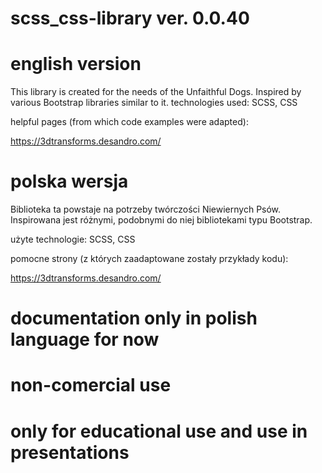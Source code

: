 # scss_css-library ver. 0.0.40

# english version
 This library is created for the needs of the Unfaithful Dogs. Inspired by various Bootstrap libraries similar to it.
 technologies used:
 SCSS, CSS
 
 
helpful pages (from which code examples were adapted):
 
 https://3dtransforms.desandro.com/

# polska wersja
 Biblioteka ta powstaje na potrzeby twórczości Niewiernych Psów. Inspirowana jest różnymi, podobnymi do niej bibliotekami typu Bootstrap.
 
 użyte technologie:
 SCSS, CSS
 
 pomocne strony (z których zaadaptowane zostały przykłady kodu):
 
 https://3dtransforms.desandro.com/

# documentation only in polish language for now
# non-comercial use
# only for educational use and use in presentations


